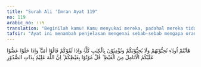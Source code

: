 ```yaml
---
title: "Surah Ali 'Imran Ayat 119"
no: 119
arabic_no: ١١٩
translation: "Beginilah kamu! Kamu menyukai mereka, padahal mereka tidak menyukaimu, dan kamu beriman kepada semua kitab. Apabila mereka berjumpa kamu, mereka berkata, “Kami beriman,” dan apabila mereka menyendiri, mereka menggigit ujung jari karena marah dan benci kepadamu. Katakanlah, “Matilah kamu karena kemarahanmu itu!” Sungguh, Allah Maha Mengetahui segala isi hati."
tafsir: "Ayat ini menambah penjelasan mengenai sebab-sebab mengapa orang-orang kafir itu tidak boleh dijadikan teman akrab yaitu:\n\n1.Mereka tidak menyukai kesuksesan kaum Muslimin dan menginginkan agar Muslimin selalu dalam kesulitan dan kesusahan, padahal mereka telah dianggap sebagai saudara dan kepada mereka telah diberikan hak yang sama dengan hak kaum Muslimin sendiri.\n\n2.Kaum Muslimin mempercayai semua Kitab yang diturunkan kepada nabi-nabi sehingga tidak ada alasan bagi mereka untuk membenci Ahli Kitab karena banyak di antara Muslimin yang sayang kepada mereka, bergaul secara baik dengan mereka. Tetapi mereka tidak juga menyenangi Muslimin bahkan tetap mempunyai keinginan untuk mencelakakan.\n\n3.Banyak di antara mereka yang munafik, apabila berhadapan dengan Muslimin mereka mengucapkan kata-kata manis seakan-akan benar-benar teman sejati, percaya kepada kebenaran agama yang dibawa oleh Nabi Muhammad saw, tetapi bila mereka kembali kepada golongannya, mereka bersikap lain dan mengatakan dengan terang-terangan kebencian dan kemarahan mereka terhadap kaum Muslimin.\n\nMereka sampai menggigit jari karena iri melihat kaum Muslimin tetap bersatu, seia sekata, dan selalu berhasil dalam menghadapi musuh Islam.\n\nOleh sebab itu Allah memerintahkan kepada Nabi Muhammad saw agar dengan tegas mengatakan kepada mereka:\n\n¦ \"Matilah kamu karena kemarahanmu itu!\" Sungguh, Allah Maha Mengetahui segala isi hati. (Ali 'Imran/3:119).\n\nAllah mengetahui segala niat yang tersimpan dalam hati kaum Muslimin yang mencintai orang-orang kafir itu sebagaimana Dia mengetahui pula keburukan hati orang-orang kafir. Maka Dia akan membalas kebaikan hati kaum Muslimin dengan balasan yang berlipat ganda dan akan membalas pula kejahatan orang kafir dengan balasan yang setimpal."
---
```

هٰٓاَنْتُمْ اُولَاۤءِ تُحِبُّوْنَهُمْ وَلَا يُحِبُّوْنَكُمْ وَتُؤْمِنُوْنَ بِالْكِتٰبِ كُلِّهٖۚ وَاِذَا لَقُوْكُمْ قَالُوْٓا اٰمَنَّاۖ وَاِذَا خَلَوْا عَضُّوْا عَلَيْكُمُ الْاَنَامِلَ مِنَ الْغَيْظِ ۗ قُلْ مُوْتُوْا بِغَيْظِكُمْ ۗ اِنَّ اللّٰهَ عَلِيْمٌ ۢبِذَاتِ الصُّدُوْرِ